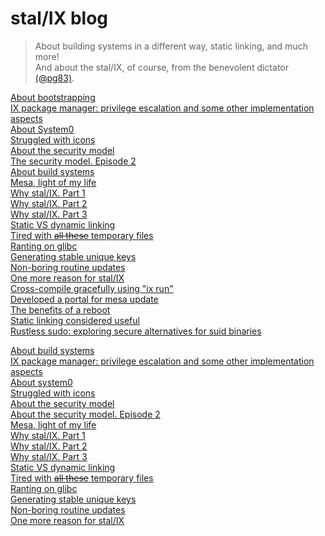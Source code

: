 # stal/IX blog

> About building systems in a different way, static linking, and much more!<br>
> And about the stal/IX, of course, from the benevolent dictator [(@pg83)](https://github.com/pg83).

[About bootstrapping](blog/1_About_bootstrapping.md)<br>
[IX package manager: privilege escalation and some other implementation aspects](blog/2_IX_pm.md)<br>
[About System0](blog/3_System0.md)<br>
[Struggled with icons](blog/4_Icons.md)<br>
[About the security model](blog/5_Security_model.md)<br>
[The security model. Episode 2](blog/6_Security_model2.md)<br>
[About build systems](blog/7_Build_systems.md)<br>
[Mesa, light of my life](blog/8_Mesa.md)<br>
[Why stal/IX. Part 1](blog/9_Stalix1.md)<br>
[Why stal/IX. Part 2](blog/10_Stalix2.md)<br>
[Why stal/IX. Part 3](blog/11_Stalix3.md)<br>
[Static VS dynamic linking](blog/12_Linking.md)<br>
[Tired with ~~all these~~ temporary files](blog/13_Temporary_files.md)<br>
[Ranting on glibc](blog/14_Glibc.md)<br>
[Generating stable unique keys](blog/15_Unique_keys.md)<br>
[Non-boring routine updates](blog/16_Updates.md)<br>
[One more reason for stal/IX](blog/17_Stalix4.md)<br>
[Сross-compile gracefully using "ix run"](blog/IXrun.md)<br>
[Developed a portal for mesa update](blog/Portal.md)<br>
[The benefits of a reboot](blog/Reboot.md)<br>
[Static linking considered useful](blog/21_Static.md)<br>
[Rustless sudo: exploring secure alternatives for suid binaries](blog/22_Rustless_sudo.md)<br>

[About build systems](Build_systems.html)<br>
[IX package manager: privilege escalation and some other implementation aspects](IX_package_manager.html)<br>
[About system0](About_system0.html)<br>
[Struggled with icons](Struggled_with_icons.html)<br>
[About the security model](Security_model.html)<br>
[About the security model. Episode 2](Security_model_2.html)<br>
[Mesa, light of my life](Mesa.html)<br>
[Why stal/IX. Part 1](Why_stalix_1.html)<br>
[Why stal/IX. Part 2](Why_stalix_2.html)<br>
[Why stal/IX. Part 3](Why_stalix_3.html)<br>
[Static VS dynamic linking](Static_dynamic_linking.html)<br>
[Tired with ~~all these~~ temporary files](Tired_with_temporary_files.html)<br>
[Ranting on glibc](Ranting_on_glibc.html)<br>
[Generating stable unique keys](Generating_unique_keys.html)<br>
[Non-boring routine updates](Routine_updates.html)<br>
[One more reason for stal/IX](Reason_for_stalix.html)<br>

